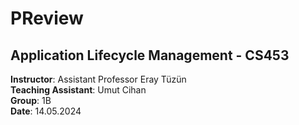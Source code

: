 # PReview
## Application Lifecycle Management - CS453

**Instructor**: Assistant Professor Eray Tüzün  
**Teaching Assistant**: Umut Cihan  
**Group**: 1B  
**Date**: 14.05.2024  
